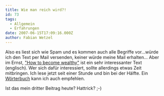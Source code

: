 ```yaml
---
title: Wie man reich wird?!
id: 73
tags:
  - Allgemein
  - Erfahrungen
date: 2007-06-15T17:09:16.000Z
author: Fabian Wetzel
---
```


Also es liest sich wie Spam und es kommen auch alle Begriffe vor...würde ich den Text per Mail versenden, keiner würde meine Mail erhalten... Aber im Ernst, ["How to become wealthy"](http://www.claytoncramer.com/rich/BecomeWealthy.html) ist ein sehr interessanter Text (englisch). Wer sich dafür interessiert, sollte allerdings etwas Zeit mitbringen. Ich lese jetzt seit einer Stunde und bin bei der Hälfte. Ein [Wörterbuch](http://dict.tu-chemnitz.de/) kann ich auch empfehlen.

Ist das mein dritter Beitrag heute? Hattrick? ;-)

